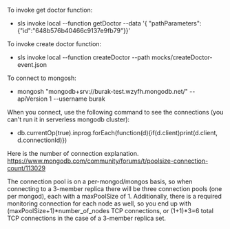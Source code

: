 To invoke get doctor function:
-   sls invoke local --function getDoctor  --data '{ "pathParameters": {"id":"648b576b40466c9137e9fb79"}}'

To invoke create doctor function:
-   sls invoke local --function createDoctor --path mocks/createDoctor-event.json

To connect to mongosh:
-   mongosh "mongodb+srv://burak-test.wzyfh.mongodb.net/" --apiVersion 1 --username burak

When you connect, use the following command to see the connections (you can't run it in serverless mongodb cluster):
-   db.currentOp(true).inprog.forEach(function(d){if(d.client)print(d.client, d.connectionId)})

Here is the number of connection explanation.
https://www.mongodb.com/community/forums/t/poolsize-connection-count/113029

The connection pool is on a per-mongod/mongos basis, so when connecting to a 3-member replica there will be three connection pools (one per mongod), each with a maxPoolSize of 1. Additionally, there is a required monitoring connection for each node as well, so you end up with (maxPoolSize+1)*number_of_nodes TCP connections, or (1+1)*3=6 total TCP connections in the case of a 3-member replica set.


